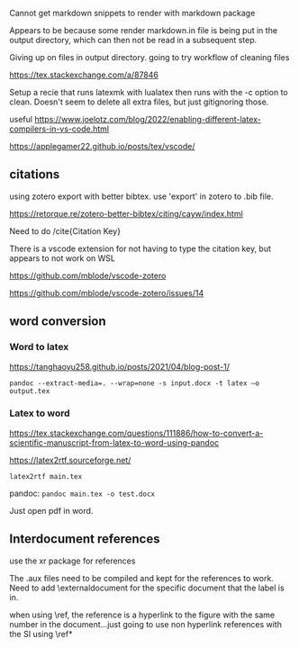 Cannot get markdown snippets to render with markdown package

Appears to be because some render markdown.in file is being put in the output directory, which can then not be read in a subsequent step. 

Giving up on files in output directory. going to try workflow of cleaning files 

https://tex.stackexchange.com/a/87846

Setup a recie that runs latexmk with lualatex then runs with the -c option to clean. Doesn't seem to delete all extra files, but just gitignoring those. 

useful
https://www.joelotz.com/blog/2022/enabling-different-latex-compilers-in-vs-code.html

https://applegamer22.github.io/posts/tex/vscode/



## citations

using zotero export with better bibtex. use 'export' in zotero to .bib file. 

https://retorque.re/zotero-better-bibtex/citing/cayw/index.html

Need to do /cite{Citation Key}

There is a vscode extension for not having to type the citation key, but appears to not work on WSL

https://github.com/mblode/vscode-zotero

https://github.com/mblode/vscode-zotero/issues/14


## word conversion 

### Word to latex

https://tanghaoyu258.github.io/posts/2021/04/blog-post-1/

`pandoc --extract-media=. --wrap=none -s input.docx -t latex –o output.tex`


### Latex to word

https://tex.stackexchange.com/questions/111886/how-to-convert-a-scientific-manuscript-from-latex-to-word-using-pandoc

https://latex2rtf.sourceforge.net/

`latex2rtf main.tex`

pandoc: `pandoc main.tex -o test.docx`

Just open pdf in word. 

## Interdocument references

use the xr package for references

The .aux files need to be compiled and kept for the references to work. Need to add \externaldocument for the specific document that the label is in. 

when using \ref, the reference is a hyperlink to the figure with the same number in the document...just going to use non hyperlink references with the SI using \ref*